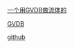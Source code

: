 [一个用GVDB做流体的](https://www.researchgate.net/publication/325488464_Fast_Fluid_Simulations_with_Sparse_Volumes_on_the_GPU/citations)  

[GVDB](https://diglib.eg.org/bitstream/handle/10.2312/hpg20161197/109-117.pdf)

[github](https://github.com/NVIDIA/gvdb-voxels)